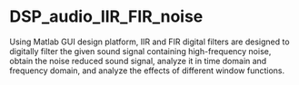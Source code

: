 # DSP_audio_IIR_FIR_noise
Using Matlab GUI design platform, IIR and FIR digital filters are designed to digitally filter the given sound signal containing high-frequency noise, obtain the noise reduced sound signal, analyze it in time domain and frequency domain, and analyze the effects of different window functions.
